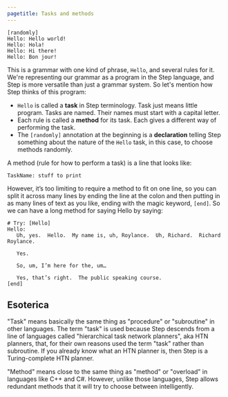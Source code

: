 ```yaml
---
pagetitle: Tasks and methods
---
```

```step
[randomly]
Hello: Hello world!
Hello: Hola!
Hello: Hi there!
Hello: Bon jour!
```
This is a grammar with one kind of phrase, `Hello`, and several rules for it.  We're representing our grammar as a program in the Step language, and Step is more versatile than just a grammar system.  So let's mention how Step thinks of this program:

* `Hello` is called a **task** in Step terminology. Task just means little program.  Tasks are named.  Their names must start with a capital letter.
* Each rule is called a **method** for its task.  Each gives a different way of performing the task.
* The `[randomly]` annotation at the beginning is a **declaration** telling Step something about the nature of the `Hello` task, in this case, to choose methods randomly.

A method (rule for how to perform a task) is a line that looks like:
```step
TaskName: stuff to print
```
However, it’s too limiting to require a method to fit on one line, so you can split it across many lines by ending the line at the colon and then putting in as many lines of text as you like, ending with the magic keyword, `[end]`.  So we can have a long method for saying Hello by saying:
```Step
# Try: [Hello]
Hello:
   Uh, yes.  Hello.  My name is, uh, Roylance.  Uh, Richard.  Richard Roylance.

   Yes.

   So, um, I’m here for the, um…

   Yes, that’s right.  The public speaking course.
[end]
```

## Esoterica

"Task" means basically the same thing as "procedure" or "subroutine" in other languages.  The term "task" is used because Step descends from a line of languages called "hierarchical task network planners", aka HTN planners, that, for their own reasons used the term "task" rather than subroutine.  If you already know what an HTN planner is, then Step is a Turing-complete HTN planner.

"Method" means close to the same thing as "method" or "overload" in languages like C++ and C#.  However, unlike those languages, Step allows redundant methods that it will try to choose between intelligently.